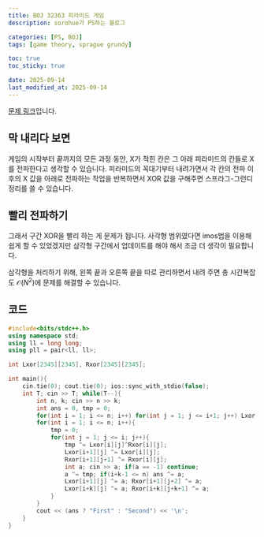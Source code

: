 ```yaml
---
title: BOJ 32363 피라미드 게임
description: sorohue가 PS하는 블로그

categories: [PS, BOJ]
tags: [game theory, sprague grundy]

toc: true
toc_sticky: true

date: 2025-09-14
last_modified_at: 2025-09-14
---
```


[문제 링크](https://boj.kr/32363)입니다.

## 막 내리다 보면

게임의 시작부터 끝까지의 모든 과정 동안, X가 적힌 칸은 그 아래 피라미드의 칸들로 X를 전파한다고 생각할 수 있습니다. 피라미드의 꼭대기부터 내려가면서 각 칸의 전파 이후의 X 값을 아래로 전파하는 작업을 반복하면서 XOR 값을 구해주면 스프라그-그런디 정리를 쓸 수 있습니다.

## 빨리 전파하기

그래서 구간 XOR을 빨리 하는 게 문제가 됩니다. 사각형 범위였다면 imos법을 이용해 쉽게 할 수 있었겠지만 삼각형 구간에서 업데이트를 해야 해서 조금 더 생각이 필요합니다.

삼각형을 처리하기 위해, 왼쪽 끝과 오른쪽 끝을 따로 관리하면서 내려 주면 총 시간복잡도 $\mathcal{O}(N^2)$에 문제를 해결할 수 있습니다.

## 코드

```cpp
#include<bits/stdc++.h>
using namespace std;
using ll = long long;
using pll = pair<ll, ll>;

int Lxor[2345][2345], Rxor[2345][2345];

int main(){
	cin.tie(0); cout.tie(0); ios::sync_with_stdio(false);
	int T; cin >> T; while(T--){
		int n, k; cin >> n >> k;
		int ans = 0, tmp = 0;
		for(int i = 1; i <= n; i++) for(int j = 1; j <= i+1; j++) Lxor[i][j] = Rxor[i][j] = 0;
		for(int i = 1; i <= n; i++){
			tmp = 0;
			for(int j = 1; j <= i; j++){
				tmp ^= Lxor[i][j]^Rxor[i][j];
				Lxor[i+1][j] ^= Lxor[i][j];
				Rxor[i+1][j+1] ^= Rxor[i][j];
				int a; cin >> a; if(a == -1) continue;
				a ^= tmp; if(i+k-1 <= n) ans ^= a;
				Lxor[i+1][j] ^= a; Rxor[i+1][j+2] ^= a;
				Lxor[i+k][j] ^= a; Rxor[i+k][j+k+1] ^= a;
			}
		}
		cout << (ans ? "First" : "Second") << '\n';
	}
}
```